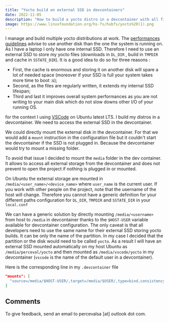 ```yaml
---
title: "Yocto build on external SSD in devcontainers"
date: 2022-11-05
description: "How to build a yocto distro in a devcontainer with all files stored on an external SSD"
image: https://www.linuxfoundation.org/hs-fs/hubfs/yocto%20(1).png
---
```


I manage and build multiple yocto distributions at work. The [performances guidelines](https://wiki.yoctoproject.org/wiki/Build_Performance) advise to use another disk than the one the system is running on. As I have a laptop I only have one internal SSD. Therefore I need to use an external SSD to store my yocto files (downloads in `DL_DIR` , build in `TMPDIR` and cache in `SSTATE_DIR`).
It is a good idea to do so for three reasons :
 * First, the cache is enormous and storing it on another disk will spare a lot of needed space (moreover if your SSD is full your system takes more time to boot :s);
 * Second, as the files are regularly written, it extends my internal SSD lifespan;
 * Third and last it improves overall system performances as you are not writing to your main disk which do not slow downs other I/O of your running OS. 

for the context I using [VSCode](https://code.visualstudio.com/) on Ubuntu latest LTS. I build my distros in a devcontainer.
We need to access the external SSD in the devcontainer. 

We could directly mount the external disk in the devcontainer. For that we would add a `mount` instruction in the configuration file but it couldn't start the devcontainer if the SSD is not plugged in. Because the devcontainer would try to mount a missing folder.

To avoid that issue I decided to mount the `media` folder in the dev container. It allows to access all external storage from the devcontainer and does not prevent to open the project if nothing is plugged in or mounted. 

On Ubuntu the external storage are mounted in `/media/<user_name>/<device_name>` where `user_name` is the current user.
If you work with other people on the project, note that the username of the host will change. Therefore you cannot have a generic definition for your different paths configuration for `DL_DIR`, `TMPDIR` and `SSTATE_DIR` in your `local.conf`

We can have a generic solution by directly mounting `/media/<username>` from host to `/media` in devcontainer thanks to the `$HOST-USER` variable available for devcontainer configuration. The only caveat is that all developers need to use the same name for their external SSD storing yocto builds. It can be only the name of the partition. In my case I decided that the partition or the disk would need to be called `yocto`. As a result I will have an external SSD mounted automatically on my host Ubuntu as `/media/perceval/yocto` and then mounted as `/media/vscode/yocto` in my devcontainer (`vscode` is the name of the default user in a devcontainer).

Here is the corresponding line in my `.devcontainer` file
```json
"mounts": [
  "source=/media/$HOST-USER/,target=/media/$USER/,type=bind,consistency=cached"
]
```

## Comments

To give feedback, send an email to percevalsa [at] outlook dot com.